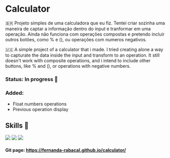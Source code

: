 # Calculator

🇧🇷 Projeto simples de uma calculadora que eu fiz. Tentei criar sozinha uma maneira de captar a informação dentro do input e tranformar em uma operação. Ainda não funciona com operações compostas e pretendo incluir outros botões, como % e (), ou operações com numeros negativos.

🇺🇸 A simple project of a calculator that i made. I tried creating alone a way to capturate the data inside the input and transform to an operation. It still doesn't work with composite operations, and i intend to include other buttons, like % and (), or operations with negative numbers.

### Status: In progress 🚧

### Added:
- Float numbers operations 
- Previous operation display

## Skills 🧰
<img src="https://img.shields.io/badge/HTML5-E34F26?style=for-the-badge&logo=html5&logoColor=white">  <img src="https://img.shields.io/badge/CSS3-1572B6?style=for-the-badge&logo=css3&logoColor=white"> <img src="https://img.shields.io/badge/JavaScript-323330?style=for-the-badge&logo=javascript&logoColor=F7DF1E">

#### Git page: https://fernanda-rabacal.github.io/calculator/

